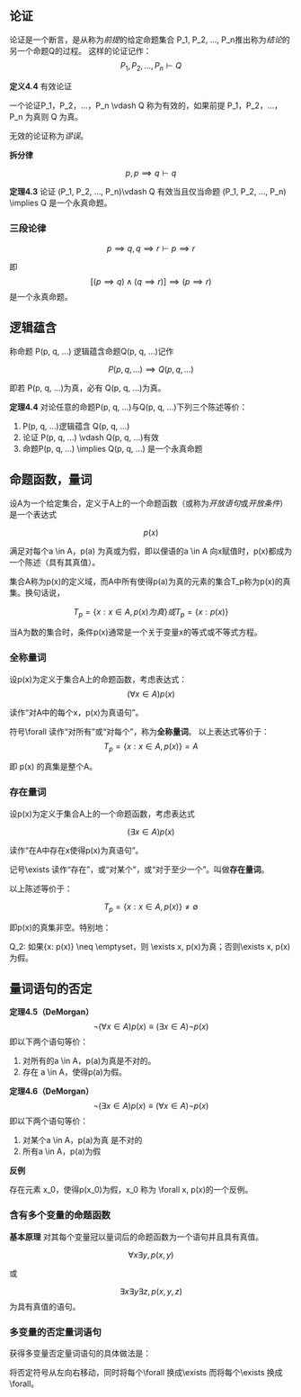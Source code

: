 ## 论证

论证是一个断言，是从称为*前提*的给定命题集合 P_1, P_2, ..., P_n推出称为*结论*的另一个命题Q的过程。
这样的论证记作：
$$
P_1, P_2, ..., P_n \vdash Q
$$

**定义4.4** 有效论证

一个论证P_1，P_2，...，P_n \vdash Q 称为有效的，如果前提 P_1，P_2，...，P_n 为真则 Q 为真。

无效的论证称为*谬误*。

**拆分律**

$$
p, p \implies q \vdash q
$$

**定理4.3** 论证 (P_1, P_2, ..., P_n)\vdash Q 有效当且仅当命题 (P_1, P_2, ..., P_n) \implies Q 是一个永真命题。

### 三段论律

$$
p \implies q, q \implies r \vdash p \implies r
$$

即
$$
[(p \implies q) \land (q \implies r)] \implies (p \implies r)
$$
是一个永真命题。

## 逻辑蕴含

称命题 P(p, q, ...) 逻辑蕴含命题Q(p, q, ...)记作

$$
P(p, q, ...) \implies Q(p, q, ...)
$$

即若 P(p, q, ...)为真，必有 Q(p, q, ...)为真。

**定理4.4** 对论任意的命题P(p, q, ...)与Q(p, q, ...)下列三个陈述等价：
  1. P(p, q, ...)逻辑蕴含 Q(p, q, ...)
  2. 论证 P(p, q, ...) \vdash Q(p, q, ...)有效
  3. 命题P(p, q, ...) \implies Q(p, q, ...) 是一个永真命题

## 命题函数，量词

设A为一个给定集合，定义于A上的一个命题函数（或称为*开放语句*或*开放条件*）是一个表达式

$$
p(x)
$$

满足对每个a \in A，p(a) 为真或为假，即以俚语的a \in A 向x赋值时，p(x)都成为一个陈述（具有其真值）。

集合A称为p(x)的定义域，而A中所有使得p(a)为真的元素的集合T_p称为p(x)的真集。换句话说，

$$
T_p = \{x: x \in A, p(x) 为真\} 或 T_p = \{x: p(x)\}
$$

当A为数的集合时，条件p(x)通常是一个关于变量x的等式或不等式方程。


### 全称量词

设p(x)为定义于集合A上的命题函数，考虑表达式：
$$
(\forall x \in A) p(x)
$$

读作“对A中的每个x，p(x)为真语句”。

符号\forall 读作“对所有”或“对每个”，称为**全称量词**。
以上表达式等价于：
$$
T_p = \{x: x \in A, p(x) \} = A
$$

即 p(x) 的真集是整个A。

### 存在量词

设p(x)为定义于集合A上的一个命题函数，考虑表达式

$$
(\exists x \in A)p(x)
$$

读作“在A中存在x使得p(x)为真语句”。

记号\exists 读作“存在”，或“对某个”，或“对于至少一个”。叫做**存在量词**。

以上陈述等价于：

$$
T_p = \{x: x \in A, p(x)\} \neq \emptyset
$$

即p(x)的真集非空。特别地：

  Q_2: 如果{x: p(x)} \neq \emptyset，则 \exists x, p(x)为真；否则\exists x, p(x)为假。

## 量词语句的否定

**定理4.5（DeMorgan）**
$$
\lnot (\forall x \in A)p(x) \equiv (\exists x \in A)\lnot p(x)
$$
即以下两个语句等价：
  1. 对所有的a \in A，p(a)为真是不对的。
  2. 存在 a \in A，使得p(a)为假。

**定理4.6（DeMorgan）**
$$
\lnot(\exists x \in A)p(x) \equiv (\forall x \in A) \lnot p(x)
$$
即以下两个语句等价：
  1. 对某个a \in A，p(a)为真 是不对的
  2. 所有a \in A，p(a)为假

**反例**

存在元素 x_0，使得p(x_0)为假，x_0 称为 \forall x, p(x)的一个反例。

### 含有多个变量的命题函数

**基本原理** 对其每个变量冠以量词后的命题函数为一个语句并且具有真值。

$$
\forall x \exists y, p(x,y)
$$

或

$$
\exists x \exists y \exists z, p(x, y, z)
$$
为具有真值的语句。

### 多变量的否定量词语句

获得多变量否定量词语句的具体做法是：

将否定符号从左向右移动，同时将每个\forall 换成\exists 而将每个\exists 换成 \forall。

